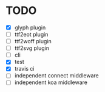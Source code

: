 TODO
===

- [x] glyph plugin
- [ ] ttf2eot plugin
- [ ] ttf2woff plugin
- [ ] ttf2svg plugin
- [ ] cli
- [x] test
- [x] travis ci
- [ ] independent connect middleware
- [ ] independent koa middleware
